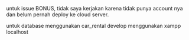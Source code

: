 untuk issue BONUS, tidak saya kerjakan karena tidak punya account nya dan belum pernah deploy ke cloud server.

untuk database menggunakan car_rental
develop menggunakan xampp localhost
